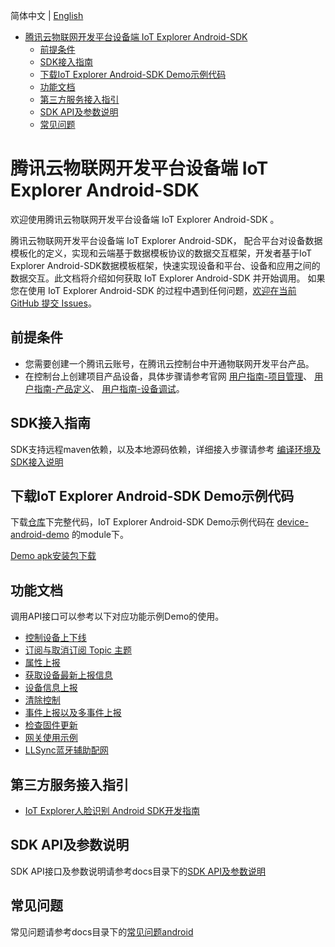 简体中文 | [English](docs/en/README.md)

* [腾讯云物联网开发平台设备端 IoT Explorer Android-SDK](#腾讯云物联网开发平台设备端-IoT-Explorer-Android-SDK)
  * [前提条件](#前提条件)
  * [SDK接入指南](#SDK接入指南)
  * [下载IoT Explorer Android-SDK Demo示例代码](#下载IoT-Explorer-Android-SDK-Demo示例代码)
  * [功能文档](#功能文档)
  * [第三方服务接入指引](#第三方服务接入指引)
  * [SDK API及参数说明](#SDK-API及参数说明)
  * [常见问题](#常见问题)

# 腾讯云物联网开发平台设备端 IoT Explorer Android-SDK
欢迎使用腾讯云物联网开发平台设备端 IoT Explorer Android-SDK 。

腾讯云物联网开发平台设备端 IoT Explorer Android-SDK， 配合平台对设备数据模板化的定义，实现和云端基于数据模板协议的数据交互框架，开发者基于IoT Explorer Android-SDK数据模板框架，快速实现设备和平台、设备和应用之间的数据交互。此文档将介绍如何获取 IoT Explorer Android-SDK 并开始调用。 如果您在使用 IoT Explorer Android-SDK 的过程中遇到任何问题，[欢迎在当前 GitHub 提交 Issues](https://github.com/tencentyun/iot-device-java/issues/new)。

## 前提条件
* 您需要创建一个腾讯云账号，在腾讯云控制台中开通物联网开发平台产品。
* 在控制台上创建项目产品设备，具体步骤请参考官网 [用户指南-项目管理](https://cloud.tencent.com/document/product/1081/40290)、 [用户指南-产品定义](https://cloud.tencent.com/document/product/1081/34739)、 [用户指南-设备调试](https://cloud.tencent.com/document/product/1081/34741)。

## SDK接入指南
SDK支持远程maven依赖，以及本地源码依赖，详细接入步骤请参考 [编译环境及SDK接入说明](docs/zh/编译环境及SDK接入说明.md)

## 下载IoT Explorer Android-SDK Demo示例代码
下载[仓库](../..)下完整代码，IoT Explorer Android-SDK Demo示例代码在 [device-android-demo](../device-android-demo) 的module下。

[Demo apk安装包下载](https://github.com/tencentyun/iot-device-android/wiki/下载安装)

## 功能文档
调用API接口可以参考以下对应功能示例Demo的使用。

* [控制设备上下线](docs/zh/控制设备上下线.md)
* [订阅与取消订阅 Topic 主题](docs/zh/订阅与取消订阅%20Topic%20主题.md)
* [属性上报](docs/zh/属性上报.md)
* [获取设备最新上报信息](docs/zh/获取设备最新上报信息.md)
* [设备信息上报](docs/zh/设备信息上报.md)
* [清除控制](docs/zh/清除控制.md)
* [事件上报以及多事件上报](docs/zh/事件上报以及多事件上报.md)
* [检查固件更新](docs/zh/检查固件更新.md)
* [网关使用示例](docs/zh/网关使用示例.md)
* [LLSync蓝牙辅助配网](docs/zh/LLSync蓝牙辅助配网.md)

## 第三方服务接入指引
* [IoT Explorer人脸识别 Android SDK开发指南](../explorer-device-face/README.md)

## SDK API及参数说明
SDK API接口及参数说明请参考docs目录下的[SDK API及参数说明](docs/zh/SDK%20API及参数说明.md)

## 常见问题
常见问题请参考docs目录下的[常见问题android](docs/zh/常见问题android.md)
